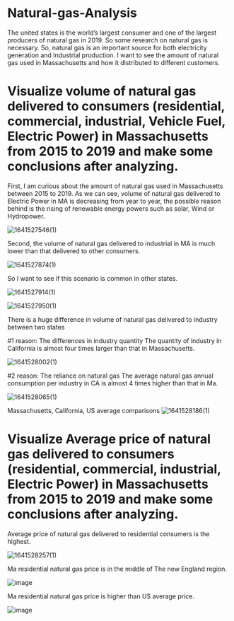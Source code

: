# Natural-gas-Analysis
The united states is the world’s largest consumer and one of the largest producers of natural gas in 2019. So some research on natural gas is necessary.
So, natural gas is an important source for both electricity generation and Industrial production. I want to see the amount of natural gas used in Massachusetts and how it distributed to different customers.

# Visualize volume of natural gas delivered to consumers (residential, commercial, industrial, Vehicle Fuel, Electric Power) in Massachusetts from 2015 to 2019 and make some conclusions after analyzing.
First, I am curious about the amount of natural gas used in Massachusetts between 2015 to 2019. As we can see, volume of natural gas delivered to Electric Power in MA is decreasing from year to year, the possible reason behind is the rising of renewable energy powers such as solar, Wind or Hydropower.

![1641527546(1)](https://user-images.githubusercontent.com/73874161/148488694-39185133-655c-426e-95d0-ed3f598a5c86.png)

Second, the volume of natural gas delivered to industrial in MA is much lower than that delivered to other consumers.


![1641527874(1)](https://user-images.githubusercontent.com/73874161/148489145-fb83a553-d06e-442e-af10-25a6ae2aaf79.png)

So I want to see if this scenario is common in other states.

![1641527914(1)](https://user-images.githubusercontent.com/73874161/148489193-47db6997-1f9f-473f-a5bc-05c6b4137483.png)

![1641527950(1)](https://user-images.githubusercontent.com/73874161/148489244-55839c6b-7b76-49f1-a7fd-17159abda9fa.png)

There is a huge difference in volume of natural gas delivered to industry between two states

#1 reason: The differences in industry quantity
The quantity of industry in California is almost four times 
larger than that in Massachusetts.

![1641528002(1)](https://user-images.githubusercontent.com/73874161/148489349-4548e4a1-af63-4f0c-88e3-2a7cb154fe64.png)

#2 reason: The reliance on natural gas
The average natural gas annual consumption per industry 
in CA is almost 4 times higher than that in Ma.

![1641528065(1)](https://user-images.githubusercontent.com/73874161/148489430-038ee36f-385d-4fde-9378-395a855c26ef.png)

Massachusetts, California, US average comparisons
![1641528186(1)](https://user-images.githubusercontent.com/73874161/148489632-be654dad-03c5-47c0-9b4e-f6a36e4eca9f.png)

# Visualize Average price of natural gas delivered to consumers (residential, commercial, industrial, Electric Power) in Massachusetts from 2015 to 2019 and make some conclusions after analyzing.
Average price of natural gas delivered to residential consumers is the highest.

![1641528257(1)](https://user-images.githubusercontent.com/73874161/148489745-821b60d7-e7e9-490f-87c0-cb0df6e01a94.png)

Ma residential natural gas price is in the middle of The new England region.

![image](https://user-images.githubusercontent.com/73874161/148489866-4ef8975e-12d3-4b31-84a2-8659c9908f0e.png)

Ma residential natural gas price is higher than US average price.

![image](https://user-images.githubusercontent.com/73874161/148489915-57809c2d-31b7-4e67-9acf-80c7d76039fe.png)


